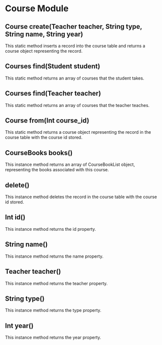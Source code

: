 Course Module
=============

Course create(Teacher teacher, String type, String name, String year)
---------------------------------------------------------------------
This static method inserts a record into the course table and returns a course
object representing the record.

Courses find(Student student)
-----------------------------
This static method returns an array of courses that the student takes.

Courses find(Teacher teacher)
-----------------------------
This static method returns an array of courses that the teacher teaches.

Course from(Int course\_id)
---------------------------
This static method returns a course object representing the record in the
course table with the course id stored.

CourseBooks books()
------------------
This instance method returns an array of CourseBookList object, representing
the books associated with this course.

delete()
--------
This instance method deletes the record in the course table with the course id
stored.

Int id()
--------
This instance method returns the id property.

String name()
-------------
This instance method returns the name property.

Teacher teacher()
-----------------
This instance method returns the teacher property.

String type()
-------------
This instance method returns the type property.

Int year()
----------
This instance method returns the year property.
